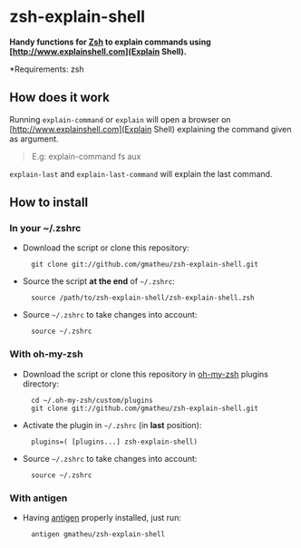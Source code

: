 zsh-explain-shell
=======================

**Handy functions for [Zsh](http://www.zsh.org) to explain commands using
    [http://www.explainshell.com](Explain Shell).**

*Requirements: zsh

How does it work
----------------

Running `explain-command` or `explain` will open a browser on [http://www.explainshell.com](Explain Shell)
explaining the command given as argument.
> E.g: explain-command fs aux

`explain-last` and `explain-last-command` will explain the last command.


How to install
--------------

### In your ~/.zshrc

* Download the script or clone this repository:

        git clone git://github.com/gmatheu/zsh-explain-shell.git

* Source the script **at the end** of `~/.zshrc`:

        source /path/to/zsh-explain-shell/zsh-explain-shell.zsh

* Source `~/.zshrc`  to take changes into account:

        source ~/.zshrc


### With oh-my-zsh

* Download the script or clone this repository in [oh-my-zsh](http://github.com/robbyrussell/oh-my-zsh) plugins directory:

        cd ~/.oh-my-zsh/custom/plugins
        git clone git://github.com/gmatheu/zsh-explain-shell.git

* Activate the plugin in `~/.zshrc` (in **last** position):

        plugins=( [plugins...] zsh-explain-shell)

* Source `~/.zshrc` to take changes into account:

        source ~/.zshrc


### With antigen

* Having [antigen](http://github.com/zsh-users/antigen) properly installed, just run:

        antigen gmatheu/zsh-explain-shell


